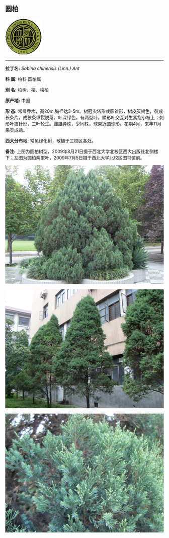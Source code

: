 ## 圆柏

![西北大学校园网络植物志](JPG/nwu.gif)

---

**拉丁名:**  _Sabina chinensis (Linn.) Ant_

**科 属:** 柏科 圆柏属

**别 名:** 柏树、桧、桧柏

**原产地:** 中国

**形  态:** 常绿乔木，高20m,胸径达3-5m。树冠尖塔形或圆锥形，树皮灰褐色，裂成长条片，成狭条纵裂脱落。叶深绿色，有两型叶，鳞形叶交互对生紧抱小枝上；刺形叶披针形，三叶轮生。雌雄异株，少同株，球果近圆球形。花期4月，来年11月果实成熟。　　　　　

**西大分布地:** 常见绿化树，散植于三校区各处。

**备注:** 上图为圆柏树型，2009年8月21日摄于西北大学北校区西大出版社北侧楼下；左图为圆柏两型叶，2009年7月5日摄于西北大学北校区图书馆前。

![圆柏](JPG/圆柏.JPG) 

![圆柏](JPG/圆柏1.JPG) 

![圆柏](JPG/圆柏两型叶.JPG) 

